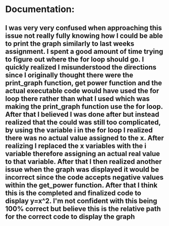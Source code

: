 # Documentation:

## I was very very confused when approaching this issue not really fully knowing how I could be able to print the graph similarly to last weeks assignment. I spent a good amount of time trying to figure out where the for loop should go. I quickly realized I misunderstood the directions since I originally thought there were the print_graph function, get power function and the actual executable code would have used the for loop there rather than what I used which was making the print_graph function use the for loop. After that I believed I was done after but instead realized that the could was still too complicated, by using the variable i in the for loop I realized there was no actual value assigned to the x. After realizing I replaced the x variables with the i variable therefore assigning an actual real value to that variable. After that I then realized another issue when the graph was displayed it would be incorrect since the code accepts negative values within the get_power function. After that I think this is the completed and finalized code to display y=x^2. I'm not confident with this being 100% correct but believe this is the relative path for the correct code to display the graph
